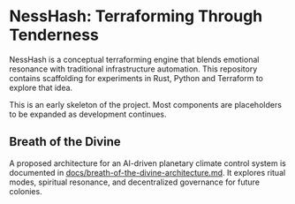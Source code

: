 # NessHash: Terraforming Through Tenderness

NessHash is a conceptual terraforming engine that blends emotional resonance with traditional infrastructure automation. This repository contains scaffolding for experiments in Rust, Python and Terraform to explore that idea.

This is an early skeleton of the project. Most components are placeholders to be expanded as development continues.

## Breath of the Divine
A proposed architecture for an AI-driven planetary climate control system is documented in [docs/breath-of-the-divine-architecture.md](docs/breath-of-the-divine-architecture.md). It explores ritual modes, spiritual resonance, and decentralized governance for future colonies.
